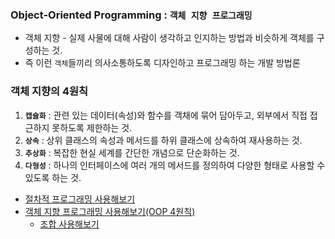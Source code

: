 ### Object-Oriented Programming : `객체 지향 프로그래밍 `
- 객체 지향 - 실제 사물에 대해 사람이 생각하고 인지하는 방법과 비슷하게 객체를 구성하는 것.
- 즉 이런 `객체`들끼리 의사소통하도록 디자인하고 프로그래밍 하는 개발 방법론

### 객체 지향의 4원칙
1. **`캡슐화`** : 관련 있는 데이터(속성)와 함수를 객채에 묶어 담아두고, 외부에서 직접 접근하지 못하도록 제한하는 것.
2. **`상속`** : 상위 클래스의 속성과 메서드를 하위 클래스에 상속하여 재사용하는 것.
3. **`추상화`** : 복잡한 현실 세계를 간단한 개념으로 단순화하는 것.
4. **`다형성`** : 하나의 인터페이스에 여러 개의 메서드를 정의하여 다양한  형태로 사용할 수 있도록 하는 것.

- [절차적 프로그래밍 사용해보기](./without-oop.ts)
- [객체 지향 프로그래밍 사용해보기(OOP 4원칙)](./oop.ts)
  - [조합 사용해보기](./composition.ts)